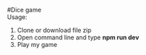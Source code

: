 #Dice game  
Usage: 
  1. Clone or download file zip  
  2. Open command line and type **npm run dev**
  3. Play my game

